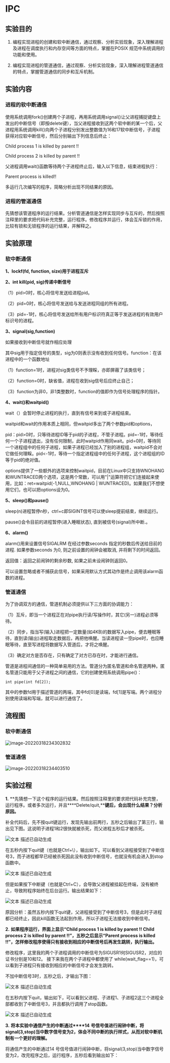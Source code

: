 # IPC

## 实验目的

1. 编程实现进程的创建和软中断通信，通过观察、分析实验现象，深入理解进程及进程在调度执行和内存空间等方面的特点，掌握在POSIX 规范中系统调用的功能和使用。

2. 编程实现进程的管道通信，通过观察、分析实验现象，深入理解进程管道通信的特点，掌握管道通信的同步和互斥机制。

## 实验内容

### 进程的软中断通信

使用系统调用fork()创建两个子进程，再用系统调用signal()让父进程捕捉键盘上发出的中断信号（即按delete键），当父进程接收到这两个软中断的某一个后，父进程用系统调用kill()向两个子进程分别发出整数值为16和17软中断信号，子进程获得对应软中断信号，然后分别输出下列信息后终止：

Child process 1 is killed by parent !! 

Child process 2 is killed by parent !! 

父进程调用wait()函数等待两个子进程终止后，输入以下信息，结束进程执行：

Parent process is killed!! 

多运行几次编写的程序，简略分析出现不同结果的原因。

### 进程的管道通信

先猜想该管道程序的运行结果。分析管道通信是怎样实现同步与互斥的，然后按照注释里的要求把代码补充完整，运行程序。修改程序并运行，体会互斥锁的作用，比较有锁和无锁程序的运行结果，并解释之。

## 实验原理

### 软中断通信

**1、lockf(fd, function, size)用于进程互斥**

**2、int kill(pid, sig)传递中断信号**

（1）pid>0时，核心将信号发送给进程pid。

（2）pid=0时，核心将信号发送给与发送进程同组的所有进程。

（3）pid=-1时，核心将信号发送给所有用户标识符真正等于发送进程的有效用户标识号的进程。

**3、signal(sig,function)**

如果接收到中断信号就作相应处理

其中sig用于指定信号的类型，sig为0则表示没有收到任何信号。function：在该进程中的一个函数地址

  （1）function=1时，进程对sig类信号不予理睬，亦即屏蔽了该类信号；

  （2）function=0时，缺省值，进程在收到sig信号后应终止自己；

  （3）function为非0，非1类整数时，function的值即作为信号处理程序的指针。

**4、wait()和waitpid()**

wait（）会暂时停止进程的执行，直到有信号来到或子进程结束。

waitpid和wait的作用本质上相同，但waitpid多出了两个参数pid和options，

pid：pid>0时，只等待进程ID等于pid的子进程，不管子进程。pid=-1时，等待任何一个子进程退出，没有任何限制，此时waitpid作用同wait。pid=0时，等待同一个进程组中的任何子进程，如果子进程已经加入了别的进程组，waitpid不会对它做任何理睬。pid<-1时，等待一个指定进程组中的任何子进程，这个进程组的ID等于pid的绝对值。

options提供了一些额外的选项来控制waitpid，目前在Linux中只支持WNOHANG和WUNTRACED两个选项，这是两个常数，可以用"|"运算符把它们连接起来使用，比如：ret=waitpid(-1,NULL,WNOHANG | WUNTRACED)。如果我们不想使用它们，也可以把options设为0。

**5、sleep()和pause()**

sleep(n)进程暂停n秒，ctrl+c即SIGINT信号可以使sleep提前结束，继续运行。

pause()会令目前的进程暂停(进入睡眠状态), 直到被信号(signal)所中断.。

**6、alarm()**

alarm()用来设置信号SIGALRM 在经过参数seconds 指定的秒数后传送给目前的进程. 如果参数seconds 为0, 则之前设置的闹钟会被取消, 并将剩下的时间返回。

返回值：返回之前闹钟的剩余秒数, 如果之前未设闹钟则返回0。

可以设置忽略或者不捕获此信号，如果采用默认方式其动作是终止调用该alarm函数的进程。

### 管道通信

为了协调双方的通信，管道机制必须提供以下三方面的协调能力：

（1）互斥，即当一个进程正在对pipe执行读/写操作时，其它(另一)进程必须等待。

（2）同步，指当写(输入)进程把一定数量(如4KB)的数据写入pipe，便去睡眠等待，直到读(输出)进程取走数据后，再把他唤醒。当读进程读一空pipe时，也应睡眠等待，直至写进程将数据写入管道后，才将之唤醒。

（3）确定对方是否存在，只有确定了对方已存在时，才能进行通信。

管道是进程间通信的一种简单易用的方法。管道分为匿名管道和命名管道两种。匿名管道只能用于父子进程之间的通信，它的创建使用系统调用pipe()：

`int pipe(int fd[2]);`

其中的参数fd用于描述管道的两端，其中fd[0]是读端，fd[1]是写端。两个进程分别使用读端和写端，就可以进行通信了。

## 流程图

### 软中断通信

![image-20220318234302832](https://gitee.com/bright_xu/blog-image/raw/master/img/image-20220318234302832.png)

### 管道通信

![image-20220318234403510](https://gitee.com/bright_xu/blog-image/raw/master/img/image-20220318234403510.png)

## 实验过程

**1.** **先猜想一下这个程序的运行结果。然后按照注释里的要求把代码补充完整，运行程序。或者多次运行，并且****Delete/quit,****键后，会出现什么结果？分析原因。**

补全代码后，先不按quit键运行，发现先输出前两行，五秒之后输出了第三行，输出见下图。这说明子进程1和2很快就被杀死，而父进程五秒后才被杀死。

![文本  描述已自动生成](C:/Users/DELL/AppData/Local/Temp/msohtmlclip1/01/clip_image002.jpg)

在五秒内按下quit键（也就是Ctrl+\），输出如下。可以看到父进程接受到了中断信号3，而子进程都早已经被杀死因此没有收到中断信号，也就没有机会进入到stop函数中。

![文本  描述已自动生成](C:/Users/DELL/AppData/Local/Temp/msohtmlclip1/01/clip_image004.jpg)

但是如果按下中断键（也就是Ctrl+C），会导致父进程被挂起在终端，没有被终止，导致附程序始终在后台运行。输出结果如下：

![文本  描述已自动生成](C:/Users/DELL/AppData/Local/Temp/msohtmlclip1/01/clip_image006.png)

原因分析：虽然五秒内按下quit键，父进程接受到了中断信号3，但是此时子进程都已经终止，因此kill函数无法起到作用，所以子进程无法接收到中断信号。

**2.** **如果程序运行，界面上显示“****Child process 1 is killed by parent !! Child process 2 is killed by parent !!****”，五秒之后显示“****Parent process is killed !!****”，怎样修改程序使得只有接收到相应的中断信号后再发生跳转，执行输出。**

修改程序，这里我的两个子进程调用的中断信号为SIGUSR1何SIGUSR2，对应的证书分别是10和12。 接下来我在两个子进程中都使用了 while(wait_flag==1)，可以看到子进程只有接收到相应的中断信号才会发生跳转。

不加中断信号3时，五秒之后，才输出下图：

![文本  描述已自动生成](C:/Users/DELL/AppData/Local/Temp/msohtmlclip1/01/clip_image008.png)

在五秒内按下quit，输出如下，可以看到父进程、子进程1、子进程2这三个进程全部都收到了中断信号3，并且都执行调用了stop函数。

![文本  描述已自动生成](https://gitee.com/bright_xu/blog-image/raw/master/img/clip_image010.jpg)

**3.** **将本实验中通信产生的中断通过****14** **号信号值进行闹钟中断，将****signal(3,stop)****当中数字信号变为****2****，体会不同中断的执行样式，从而对软中断机制有一个更好的理解。**

将通信产生的中断通过14 号信号值进行闹钟中断，将signal(3,stop)当中数字信号变为2，改完程序之后，运行程序，五秒后看到输出如下：
